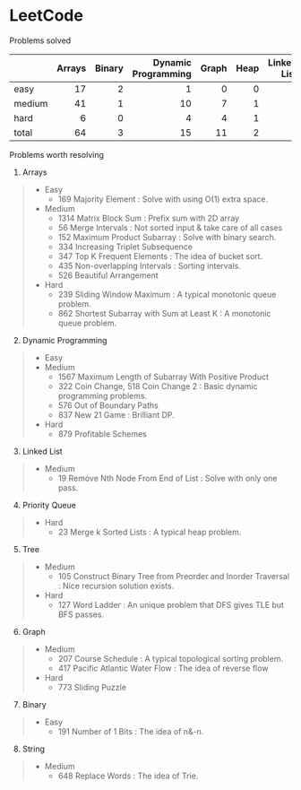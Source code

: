 # LeetCode
Problems solved

|        |   Arrays |   Binary |   Dynamic Programming |   Graph |   Heap |   Linked List |   String |   Tree |   Two Pointers |   total |
|:-------|---------:|---------:|----------------------:|--------:|-------:|--------------:|---------:|-------:|---------------:|--------:|
| easy   |       17 |        2 |                     1 |       0 |      0 |             3 |        6 |      7 |              0 |      36 |
| medium |       41 |        1 |                    10 |       7 |      1 |             5 |       11 |     10 |              3 |      89 |
| hard   |        6 |        0 |                     4 |       4 |      1 |             1 |        0 |      3 |              1 |      20 |
| total  |       64 |        3 |                    15 |      11 |      2 |             9 |       17 |     20 |              4 |     145 |

Problems worth resolving 

1. Arrays
>* Easy
>    * 169 Majority Element : Solve with using O(1) extra space.
>* Medium
>    * 1314 Matrix Block Sum : Prefix sum with 2D array
>    * 56 Merge Intervals : Not sorted input & take care of all cases
>    * 152 Maximum Product Subarray : Solve with binary search. 
>    * 334 Increasing Triplet Subsequence
>    * 347 Top K Frequent Elements : The idea of bucket sort.
>    * 435 Non-overlapping Intervals : Sorting intervals. 
>    * 526 Beautiful Arrangement
>* Hard
>    * 239 Sliding Window Maximum : A typical monotonic queue problem. 
>    * 862 Shortest Subarray with Sum at Least K : A monotonic queue problem. 
2. Dynamic Programming
>* Easy
>* Medium
>    * 1567 Maximum Length of Subarray With Positive Product
>    * 322 Coin Change, 518 Coin Change 2 : Basic dynamic programming problems. 
>    * 576 Out of Boundary Paths
>    * 837 New 21 Game : Brilliant DP. 
>* Hard
>    * 879 Profitable Schemes
3. Linked List
>* Medium
>    * 19 Remove Nth Node From End of List : Solve with only one pass.
4. Priority Queue
>* Hard
>    * 23 Merge k Sorted Lists : A typical heap problem. 
5. Tree
>* Medium
>    * 105 Construct Binary Tree from Preorder and Inorder Traversal : Nice recursion solution exists. 
>* Hard
>    * 127 Word Ladder : An unique problem that DFS gives TLE but BFS passes.
6. Graph
>* Medium
>    * 207 Course Schedule : A typical topological sorting problem. 
>    * 417 Pacific Atlantic Water Flow : The idea of reverse flow
>* Hard
>    * 773 Sliding Puzzle
7. Binary
>* Easy
>    * 191 Number of 1 Bits : The idea of n&-n.   
8. String
>* Medium
>    * 648 Replace Words : The idea of Trie. 